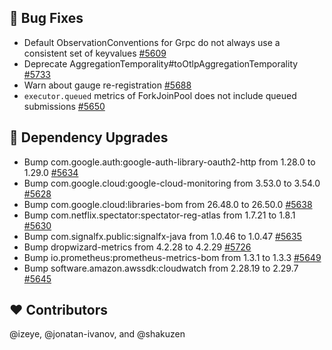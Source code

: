 ## :lady_beetle: Bug Fixes

- Default ObservationConventions for Grpc do not always use a consistent set of keyvalues  [#5609](https://github.com/micrometer-metrics/micrometer/issues/5609)
- Deprecate AggregationTemporality#toOtlpAggregationTemporality [#5733](https://github.com/micrometer-metrics/micrometer/pull/5733)
- Warn about gauge re-registration [#5688](https://github.com/micrometer-metrics/micrometer/pull/5688)
- `executor.queued` metrics of ForkJoinPool does not include queued submissions [#5650](https://github.com/micrometer-metrics/micrometer/issues/5650)

## :hammer: Dependency Upgrades

- Bump com.google.auth:google-auth-library-oauth2-http from 1.28.0 to 1.29.0 [#5634](https://github.com/micrometer-metrics/micrometer/pull/5634)
- Bump com.google.cloud:google-cloud-monitoring from 3.53.0 to 3.54.0 [#5628](https://github.com/micrometer-metrics/micrometer/pull/5628)
- Bump com.google.cloud:libraries-bom from 26.48.0 to 26.50.0 [#5638](https://github.com/micrometer-metrics/micrometer/pull/5638)
- Bump com.netflix.spectator:spectator-reg-atlas from 1.7.21 to 1.8.1 [#5630](https://github.com/micrometer-metrics/micrometer/pull/5630)
- Bump com.signalfx.public:signalfx-java from 1.0.46 to 1.0.47 [#5635](https://github.com/micrometer-metrics/micrometer/pull/5635)
- Bump dropwizard-metrics from 4.2.28 to 4.2.29 [#5726](https://github.com/micrometer-metrics/micrometer/pull/5726)
- Bump io.prometheus:prometheus-metrics-bom from 1.3.1 to 1.3.3 [#5649](https://github.com/micrometer-metrics/micrometer/pull/5649)
- Bump software.amazon.awssdk:cloudwatch from 2.28.19 to 2.29.7 [#5645](https://github.com/micrometer-metrics/micrometer/pull/5645)

## :heart: Contributors

@izeye, @jonatan-ivanov, and @shakuzen
